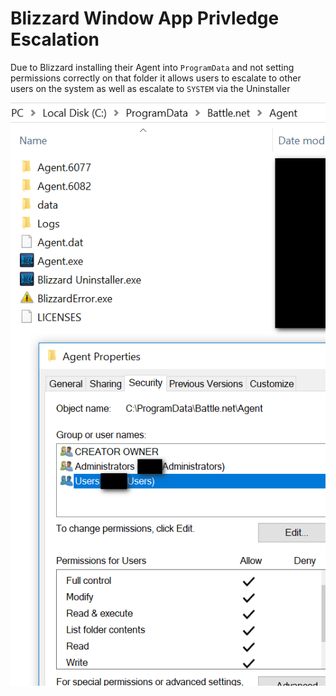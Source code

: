 # Blizzard Window App Privledge Escalation

Due to Blizzard installing their Agent into `ProgramData` and not setting permissions correctly on that folder it allows users to escalate to other users on the system as well as escalate to `SYSTEM` via the Uninstaller

![](blizzard_vuln.png)
